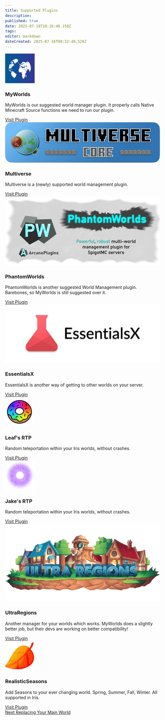 ```yaml
---
title: Supported Plugins
description: 
published: true
date: 2025-07-18T18:16:48.150Z
tags: 
editor: markdown
dateCreated: 2025-07-16T09:32:49.528Z
---
```


<div class="iris-grid">
  <div class="iris-card">
    <img src="/iris_docs/myworlds.png" alt="myworlds.png">
    <h3>MyWorlds</h3>
    <p>MyWorlds is our suggested world manager plugin. It properly calls Native Minecraft Source functions we need to run our plugin.</p>
    <a class="iris-button" href="https://www.spigotmc.org/resources/myworlds.39594/" target="_blank" rel="noopener">Visit Plugin</a>
  </div>
  <div class="iris-card">
    <img src="/iris_docs/multiverse.webp" alt="multiverse.webp">
    <h3>Multiverse</h3>
    <p>Multiverse is a (newly) supported world management plugin.</p>
    <a class="iris-button" href="https://modrinth.com/plugin/multiverse-core" target="_blank" rel="noopener">Visit Plugin</a>
  </div>
  <div class="iris-card">
    <img src="/iris_docs/phantomworlds.png" alt="phantomworlds.png">
    <h3>PhantomWorlds</h3>
    <p>PhantomWorlds is another suggested World Management plugin. Barebones, so MyWorlds is still suggested over it.</p>
    <a class="iris-button" href="https://www.spigotmc.org/resources/phantomworlds.84099/" target="_blank" rel="noopener">Visit Plugin</a>
  </div>
  <div class="iris-card">
    <img src="/iris_docs/essentialsx.png" alt="essentialsx.png">
    <h3>EssentialsX</h3>
    <p>EssentialsX is another way of getting to other worlds on your server.</p>
    <a class="iris-button" href="https://essentialsx.net/downloads.html?branch=stable" target="_blank" rel="noopener">Visit Plugin</a>
  </div>
  <div class="iris-card">
    <img src="/iris_docs/leaf's-rtp.png" alt="leaf's-rtp.png">
    <h3>Leaf's RTP</h3>
    <p>Random teleportation within your Iris worlds, without crashes.</p>
    <a class="iris-button" href="https://www.spigotmc.org/resources/rtp.94812/" target="_blank" rel="noopener">Visit Plugin</a>
  </div>
  <div class="iris-card">
    <img src="/iris_docs/jake's-rtp.png" alt="jake's-rtp.png">
    <h3>Jake's RTP</h3>
    <p>Random teleportation within your Iris worlds, without crashes.</p>
    <a class="iris-button" href="https://www.spigotmc.org/resources/jakes-rtp.80201/" target="_blank" rel="noopener">Visit Plugin</a>
  </div>
  <div class="iris-card">
    <img src="/iris_docs/ultra-regions.png" alt="ultra-regions.png">
    <h3>UltraRegions</h3>
    <p>Another manager for your worlds which works. MyWorlds does a slightly better job, but their devs are working on better compatibility!</p>
    <a class="iris-button" href="https://www.spigotmc.org/resources/ultra-regions.58317/" target="_blank" rel="noopener">Visit Plugin</a>
  </div>
  <div class="iris-card">
    <img src="/iris_docs/realisticseasons.png" alt="realisticseasons.png">
    <h3>RealisticSeasons</h3>
    <p>Add Seasons to your ever changing world. Spring, Summer, Fall, Winter. All supported in Iris.</p>
    <a class="iris-button" href="https://www.spigotmc.org/resources/realisticseasons-1-16-3-1-21-7-seasons-in-your-minecraft-world-with-temperature-and-calendar.93275/" target="_blank" rel="noopener">Visit Plugin</a>
  </div>
</div>

<div class="links-list">
  <a href="/doc/iris/replacing-main-world" class="next-link">
    <span class="link-text">Next</span>
    <span class="link-description">Replacing Your Main World</span>
  </a>
</div>